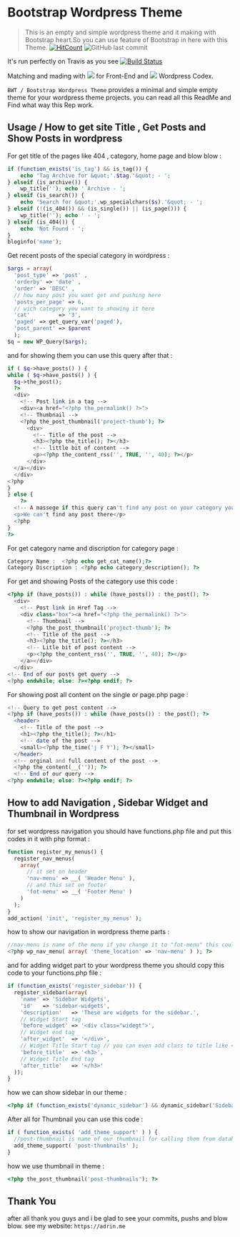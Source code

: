 # Bootstrap Wordpress Theme
> This is an empty and simple wordpress theme and it making with Bootstrap heart.So you can use feature of Bootstrap in here with this Theme.
[![HitCount](http://hits.dwyl.io/adrin/Bootstrap-Wordpress-Theme.svg)](http://hits.dwyl.io/adrin/Bootstrap-Wordpress-Theme) ![GitHub last commit](https://img.shields.io/github/last-commit/adrin/Bootstrap-Wordpress-Theme.svg)

It's run perfectly on Travis as you see [![Build Status](https://travis-ci.com/mahdixco/Bootstrap-Wordpress-Theme.svg?branch=master)](https://travis-ci.com/mahdixco/Bootstrap-Wordpress-Theme)

Matching and mading with <img src="https://img.shields.io/badge/Bootstrap-Match-blue.svg"> for Front-End and <img src="https://img.shields.io/badge/Wordpress-Match-green.svg"> Wordpress Codex.


`BWT / Bootstrap Wordpress Theme` provides a minimal and simple empty theme for your wordpress theme projects. you can read all this ReadMe and Find what way this Rep work.

## Usage / How to get site Title , Get Posts and Show Posts in wordpress

For get title of the pages like 404 , category, home page and blow blow :
```php
if (function_exists('is_tag') && is_tag()) { 
	echo 'Tag Archive for &quot;'.$tag.'&quot; - '; 
} elseif (is_archive()) { 
	wp_title(''); echo ' Archive - '; 
} elseif (is_search()) { 
	echo 'Search for &quot;'.wp_specialchars($s).'&quot; - '; 
} elseif (!(is_404()) && (is_single()) || (is_page())) { 
	wp_title(''); echo ' - '; 
} elseif (is_404()) {
	echo 'Not Found - '; 
}
bloginfo('name');
```

Get recent posts of the special category in wordpress :
```php
$args = array(
  'post_type' => 'post' ,
  'orderby' => 'date' ,
  'order' => 'DESC' ,
  // how many post you want get and pushing here
  'posts_per_page' => 6,
  // wich category you want to showing it here
  'cat'         => '3',
  'paged' => get_query_var('paged'),
  'post_parent' => $parent
  ); 
$q = new WP_Query($args);
```
and for showing them you can use this query after that :
```php
if ( $q->have_posts() ) { 
while ( $q->have_posts() ) {
  $q->the_post();
  ?>
  <div>
    <!-- Post link in a tag -->
    <div><a href="<?php the_permalink() ?>">
    <!-- Thumbnail -->
    <?php the_post_thumbnail('project-thumb'); ?>
      <div>
        <!-- Title of the post -->
        <h3><?php the_title(); ?></h3>
        <!-- little bit of content -->
        <p><?php the_content_rss('', TRUE, '', 40); ?></p>
      </div>
  </a></div>
  </div>
<?php
}
} else {
	?>
  <!-- A massege if this query can't find any post on your category you set -->
  <p>We can't find any post there</p>
  <?php
}
?>
```
For get category name and discription for category page :
```php
Category Name :  <?php echo get_cat_name();?>
Category Discription : <?php echo category_description(); ?>
```
For get and showing Posts of the category use this code : 
```php
<?php if (have_posts()) : while (have_posts()) : the_post(); ?>
  <div>
    <!-- Post link in Href Tag -->
    <div class="box"><a href="<?php the_permalink() ?>">
      <!-- Thumbnail -->
      <?php the_post_thumbnail('project-thumb'); ?>
      <!-- Title of the post -->
      <h3><?php the_title(); ?></h3>
      <!-- Litle bit of post content -->
      <p><?php the_content_rss('', TRUE, '', 40); ?></p>
    </a></div>
  </div>
<!-- End of our posts get query -->
<?php endwhile; else: ?><?php endif; ?>
```
For showing post all content on the single or page.php page :
```php
<!-- Query to get post content -->
<?php if (have_posts()) : while (have_posts()) : the_post(); ?>
  <header>
    <!-- Title of the post -->
    <h1><?php the_title(); ?></h1>
    <!-- date of the post -->
    <small><?php the_time('j F Y'); ?></small>
  </header>
  <!-- orginal and full content of the post -->
  <?php the_content(__('')); ?>
  <!-- End of our query -->
<?php endwhile; else: ?><?php endif; ?>	
```

## How to add Navigation , Sidebar Widget and Thumbnail in Wordpress
for set wordpress navigation you should have functions.php file and put this codes in it with php format :
```php
function register_my_menus() {
  register_nav_menus(
    array(
      // it set on header
      'nav-menu' => __( 'Header Menu' ),
      // and this set on footer
      'fot-menu' => __( 'Footer Menu' )
    )
  );
}
add_action( 'init', 'register_my_menus' );
```
how to show our navigation in wordpress theme parts :
```php
//nav-menu is name of the menu if you change it to "fot-menu" this could show footer menu to any where you want
<?php wp_nav_menu( array( 'theme_location' => 'nav-menu' ) ); ?>
```

and for adding widget part to your wordpress theme you should copy this code to your functions.php file :
```php
if (function_exists('register_sidebar')) {
  register_sidebar(array(
    'name' => 'Sidebar Widgets',
    'id'   => 'sidebar-widgets',
    'description'   => 'These are widgets for the sidebar.',
    // Widget Start tag
    'before_widget' => '<div class="widegt">',
    // Widget end tag
    'after_widget'  => '</div>',
    // Widget Title Start tag // you can even add class to title like <h3 class="something">
    'before_title'  => '<h3>',
    // Widget Title End tag
    'after_title'   => '</h3>'
  ));
}
```
how we can show sidebar in our theme : 
```php
<?php if (function_exists('dynamic_sidebar') && dynamic_sidebar('Sidebar Widgets')) : else : ?><?php endif; ?>
```

After all for Thumbnail you can use this code : 
```php
if ( function_exists( 'add_theme_support' ) ) {
  //post-thumbnail is name of our thumbnail for calling them from database
  add_theme_support( 'post-thumbnails' ); 
}
```
how we use thumbnail in theme :
```php
<?php the_post_thumbnail('post-thumbnails'); ?>
```

## Thank You 
after all thank you guys and i be glad to see your commits, pushs and blow blow. see my website: 
`https://adrin.me`
